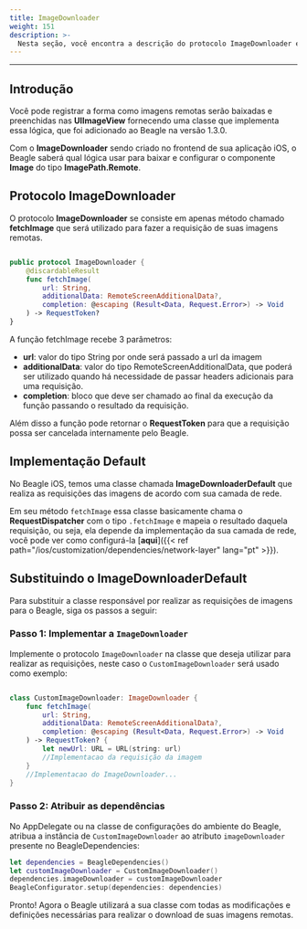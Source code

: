 ```yaml
---
title: ImageDownloader
weight: 151
description: >-
  Nesta seção, você encontra a descrição do protocolo ImageDownloader e os detalhes dos métodos que a implementa.
---
```


---

## **Introdução**

Você pode registrar a forma como imagens remotas serão baixadas e preenchidas nas **UIImageView** fornecendo uma classe que implementa essa lógica, que foi adicionado ao Beagle na versão 1.3.0.

Com o **ImageDownloader** sendo criado no frontend de sua aplicação iOS, o Beagle saberá qual lógica usar para baixar e configurar o componente **Image** do tipo **ImagePath.Remote**.

## **Protocolo ImageDownloader**

O protocolo **ImageDownloader** se consiste em apenas método chamado **fetchImage** que será utilizado para fazer a requisição de suas imagens remotas.

```swift

public protocol ImageDownloader {
    @discardableResult
    func fetchImage(
        url: String,
        additionalData: RemoteScreenAdditionalData?,
        completion: @escaping (Result<Data, Request.Error>) -> Void
    ) -> RequestToken?
}

```

A função fetchImage recebe 3 parâmetros:

- **url**: valor do tipo String por onde será passado a url da imagem
- **additionalData**: valor do tipo RemoteScreenAdditionalData, que poderá ser utilizado quando há necessidade de passar headers adicionais para uma requisição.
- **completion**: bloco que deve ser chamado ao final da execução da função passando o resultado da requisição.

Além disso a função pode retornar o **RequestToken** para que a requisição possa ser cancelada internamente pelo Beagle.

## **Implementação Default**

No Beagle iOS, temos uma classe chamada **ImageDownloaderDefault** que realiza as requisições das imagens de acordo com sua camada de rede.

Em seu método `fetchImage` essa classe basicamente chama o **RequestDispatcher** com o tipo `.fetchImage` e mapeia o resultado daquela requisição, ou seja, ela depende da implementação da sua camada de rede, você pode ver como configurá-la [**aqui**]({{< ref path="/ios/customization/dependencies/network-layer" lang="pt" >}}).

## **Substituindo o ImageDownloaderDefault**

Para substituir a classe responsável por realizar as requisições de imagens para o Beagle, siga os passos a seguir:

### **Passo 1: Implementar a `ImageDownloader`**

Implemente o protocolo `ImageDownloader` na classe que deseja utilizar para realizar as requisições, neste caso o `CustomImageDownloader` será usado como exemplo:

```swift

class CustomImageDownloader: ImageDownloader {
    func fetchImage(
        url: String,
        additionalData: RemoteScreenAdditionalData?,
        completion: @escaping (Result<Data, Request.Error>) -> Void
    ) -> RequestToken? {
        let newUrl: URL = URL(string: url)
        //Implementacao da requisição da imagem
    }
    //Implementacao do ImageDownloader...
}

```

### **Passo 2: Atribuir as dependências**

No AppDelegate ou na classe de configurações do ambiente do Beagle, atribua a instância de `CustomImageDownloader` ao atributo `imageDownloader` presente no BeagleDependencies:

```swift
let dependencies = BeagleDependencies()
let customImageDownloader = CustomImageDownloader()
dependencies.imageDownloader = customImageDownloader
BeagleConfigurator.setup(dependencies: dependencies)
```

Pronto! Agora o Beagle utilizará a sua classe com todas as modificações e definições necessárias para realizar o download de suas imagens remotas.
